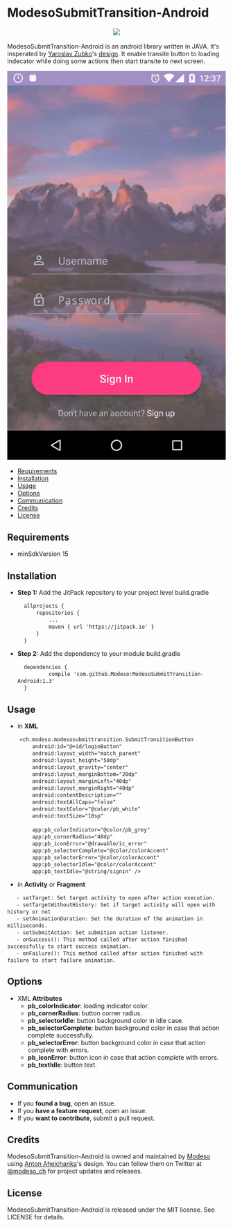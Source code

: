 # ModesoSubmitTransition-Android

<p align="center">
  <img src="https://media.licdn.com/mpr/mpr/shrink_200_200/AAEAAQAAAAAAAAZsAAAAJDM2NTU0MDA1LTA3YmEtNGUyMC05YmZjLTIxMDNlZWZlM2ZkMQ.png">
</p>

ModesoSubmitTransition-Android is an android library written in JAVA. 
It's insperated by [Yaroslav Zubko](https://dribbble.com/Yar_Z)'s [design](https://dribbble.com/shots/1945593-Login-Home-Screen).
It enable transite button to loading indecator while doing some actions then start transite to next screen.

<img src="https://github.com/Modeso/ModesoSubmitTransition-Android/blob/master/ModesoSubmitTransition.gif">

- [Requirements](#requirements)
- [Installation](#installation)
- [Usage](#usage)
- [Options](#options)
- [Communication](#communication)
- [Credits](#credits)
- [License](#license)

## Requirements

- minSdkVersion 15

## Installation

- **Step 1:** Add the JitPack repository to your project level build.gradle
  ```
  	allprojects {
		repositories {
			...
			maven { url 'https://jitpack.io' }
		}
	}
  ```
- **Step 2:** Add the dependency to your module build.gradle
  ```
  	dependencies {
	        compile 'com.github.Modeso:ModesoSubmitTransition-Android:1.3'
	}
  ```


## Usage

- in **XML**
```
    <ch.modeso.modesosubmittransition.SubmitTransitionButton
        android:id="@+id/loginButton"
        android:layout_width="match_parent"
        android:layout_height="50dp"
        android:layout_gravity="center"
        android:layout_marginBottom="20dp"
        android:layout_marginLeft="40dp"
        android:layout_marginRight="40dp"
        android:contentDescription=""
        android:textAllCaps="false"
        android:textColor="@color/pb_white"
        android:textSize="18sp"

        app:pb_colorIndicator="@color/pb_grey"
        app:pb_cornerRadius="48dp"
        app:pb_iconError="@drawable/ic_error"
        app:pb_selectorComplete="@color/colorAccent"
        app:pb_selectorError="@color/colorAccent"
        app:pb_selectorIdle="@color/colorAccent"
        app:pb_textIdle="@string/signin" />

```
- in **Activity** or **Fragment**
```
   - setTarget: Set target activity to open after action execution.
   - setTargetWithoutHistory: Set if target activity will open with history or not
   - setAnimationDuration: Set the duration of the animation in milliseconds.
   - setSubmitAction: Set submition action listener.
   - onSuccess(): This method called after action finished successfully to start success animation.
   - onFailure(): This method called after action finished with failure to start failure animation.
```

## Options
- XML **Attributes**
  - **pb_colorIndicator**: loading indicator color.
  - **pb_cornerRadius**: button corner radius.
  - **pb_selectorIdle**: button background color in idle case.
  - **pb_selectorComplete**: button background color in case that action complete successfully.
  - **pb_selectorError**: button background color in case that action complete with errors.
  - **pb_iconError**: button icon in case that action complete with errors.
  - **pb_textIdle**: button text.
  

## Communication

- If you **found a bug**, open an issue.
- If you **have a feature request**, open an issue.
- If you **want to contribute**, submit a pull request.

## Credits

ModesoSubmitTransition-Android is owned and maintained by [Modeso](http://modeso.ch) using [Anton Aheichanka](https://dribbble.com/madebyanton)'s design. You can follow them on Twitter at [@modeso_ch](https://twitter.com/modeso_ch) for project updates and releases.

## License

ModesoSubmitTransition-Android is released under the MIT license. See LICENSE for details.
